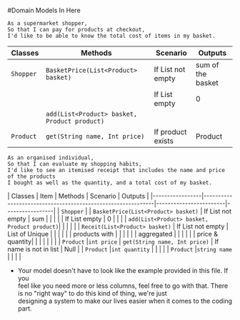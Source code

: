 #Domain Models In Here

```
As a supermarket shopper,
So that I can pay for products at checkout,
I'd like to be able to know the total cost of items in my basket.
```

| Classes         | Methods                                     | Scenario               | Outputs            |
|-----------------|---------------------------------------------|------------------------|--------------------|
| `Shopper`       | `BasketPrice(List<Product> basket)`         | If List not empty      | sum of the basket  |
|                 |                                             | If List empty          | 0                  |
|                 | `add(List<Product> basket, Product product)`|                        |                    |
| `Product`       | `get(String name, Int price)`               | If product exists      | Product            |


```
As an organised individual,
So that I can evaluate my shopping habits,
I'd like to see an itemised receipt that includes the name and price of the products
I bought as well as the quantity, and a total cost of my basket.
```

| Classes         |   Item        | Methods                                     | Scenario               | Outputs         |
|-----------------|-------------------------------------------------------------|------------------------|-----------------|
| `Shopper`       |               | `BasketPrice(List<Product> basket)`         | If List not empty      | sum             |
|                 |               |                                             | If List empty          | 0               |
|                 |               | `add(List<Product> basket, Product product)`|                        |                 |
|                 |               | `Receit(List<Product> basket)`              | If List not empty      | List of Unique  |
|                 |               |                                             |                        | products with   |
|                 |               |                                             |                        | aggregated      |
|                 |               |                                             |                        | price & quantity|
|                 |               |                                             |                        |                 |
| `Product`       |`int price`    | `get(String name, Int price)`               | If name is not in list | Null            |
| `Product`       |`int quantity` |                                             |                        |                 |
| `Product`       |`string name`  |                                             |                        |                 |

	
- Your model doesn't have to look like the example provided in this file. If you   
  feel like you need more or less columns, feel free to go with that. 
  There is no "right way" to do this kind of thing, we're just   
  designing a system to make our lives easier when it comes to the coding part.